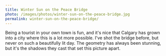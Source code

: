 ```yaml
---
title: Winter Sun on the Peace Bridge
photo: /images/photos/winter-sun-on-the-peace-bridge.jpg
permalink: winter-sun-on-the-peace-bridge/
---
```

Being a tourist in your own town is fun, and it's nice that Calgary has grown into a city where this is a lot more possible. I've shot the bridge before, but never on such a beautifully lit day. The geometry has always been stunning, but it's the shadows they cast that set this picture apart.